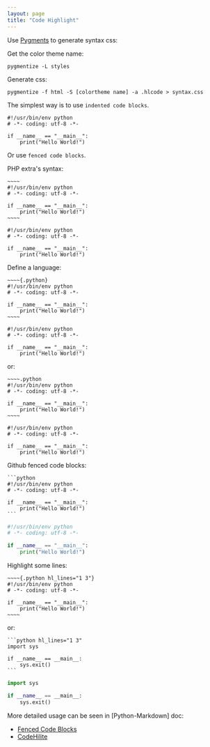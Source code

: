 ```yaml
---
layout: page
title: "Code Highlight"
---
```


Use [Pygments](http://pygments.org/) to generate syntax css:

Get the color theme name:

	pygmentize -L styles

Generate css:

	pygmentize -f html -S [colortheme name] -a .hlcode > syntax.css

The simplest way is to use `indented code blocks`.

	#!/usr/bin/env python
	# -*- coding: utf-8 -*-

	if __name__ == "__main__":
		print("Hello World!")

Or use `fenced code blocks`.

PHP extra's syntax:

	~~~~
	#!/usr/bin/env python
	# -*- coding: utf-8 -*-

	if __name__ == "__main__":
		print("Hello World!")
	~~~~

~~~~
#!/usr/bin/env python
# -*- coding: utf-8 -*-

if __name__ == "__main__":
	print("Hello World!")
~~~~

Define a language:

	~~~~{.python}
	#!/usr/bin/env python
	# -*- coding: utf-8 -*-

	if __name__ == "__main__":
		print("Hello World!")
	~~~~

~~~~{.python}
#!/usr/bin/env python
# -*- coding: utf-8 -*-

if __name__ == "__main__":
	print("Hello World!")
~~~~

or:

	~~~~.python
	#!/usr/bin/env python
	# -*- coding: utf-8 -*-

	if __name__ == "__main__":
		print("Hello World!")
	~~~~

~~~~.python
#!/usr/bin/env python
# -*- coding: utf-8 -*-

if __name__ == "__main__":
	print("Hello World!")
~~~~

Github fenced code blocks:

	```python
	#!/usr/bin/env python
	# -*- coding: utf-8 -*-

	if __name__ == "__main__":
		print("Hello World!")
	```

```python
#!/usr/bin/env python
# -*- coding: utf-8 -*-

if __name__ == "__main__":
	print("Hello World!")
```

<!-- -->

Highlight some lines:

	~~~~{.python hl_lines="1 3"}
	#!/usr/bin/env python
	# -*- coding: utf-8 -*-

	if __name__ == "__main__":
		print("Hello World!")
	~~~~

or:

	```python hl_lines="1 3"
	import sys

	if __name__ == __main__:
		sys.exit()
	```

```python hl_lines="1 3"
import sys

if __name__ == __main__:
	sys.exit()
```

More detailed usage can be seen in [Python-Markdown] doc:

* [Fenced Code Blocks]()
* [CodeHilite]()
